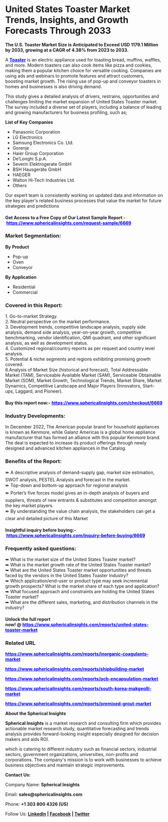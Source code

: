 <h1><strong>United States Toaster Market Trends, Insights, and Growth Forecasts Through 2033</strong></h1>
<div class="content-body__description"><strong>The U.S. Toaster Market Size is Anticipated to Exceed USD 1179.1 Million by 2033, growing at a CAGR of 4.38% from 2023 to 2033.</strong></div>
<div class="content-body__detail">
<section id="section_0" class="entry fr-view">
<p>A&nbsp;<span style="color: #0000ff;"><strong><a style="color: #0000ff;" href="https://www.sphericalinsights.com/reports/united-states-toaster-market" target="_blank" rel="noopener">Toaster</a></strong></span>&nbsp;is an electric appliance used for toasting bread, muffins, waffles, and more. Modern toasters can also cook items like pizza and cookies, making them a popular kitchen choice for versatile cooking. Companies are using ads and webinars to promote features and attract customers, boosting market growth. The rising use of pop-up and conveyor toasters in homes and businesses is also driving demand.</p>
<p>This study gives a detailed analysis of drivers, restrains, opportunities and challenges limiting the market expansion of United States Toaster market. The survey included a diverse set of players, including a balance of leading and growing manufacturers for business profiling, such as;</p>
<p><strong>List of Key Companies</strong></p>
<ul>
<li>Panasonic Corporation</li>
<li>LG Electronics</li>
<li>Samsung Electronics Co. Ltd.</li>
<li>Gorenje</li>
<li>Haier Group Corporation</li>
<li>De&rsquo;Longhi S.p.A.</li>
<li>Severin Elektrogerate GmbH</li>
<li>BSH Hausger&auml;te GmbH</li>
<li>HAEGER</li>
<li>Walton Hi-Tech Industries Ltd.</li>
<li>Others</li>
</ul>
<p>Our expert team is consistently working on updated data and information on the key player's related business processes that value the market for future strategies and predictions</p>
<h4><strong>Get Access to a Free Copy of Our Latest Sample Report -&nbsp;<span style="color: #0000ff;"><a style="color: #0000ff;" href="https://www.sphericalinsights.com/request-sample/6669" target="_blank" rel="noopener">https://www.sphericalinsights.com/request-sample/6669</a></span></strong></h4>
<h3><strong>Market Segmentation:</strong></h3>
<p><strong>By</strong>&nbsp;<strong>Product</strong></p>
<ul>
<li>Pop-up</li>
<li>Oven</li>
<li>Conveyor</li>
</ul>
<p><strong>By&nbsp;</strong><strong>Application</strong></p>
<ul>
<li>Residential</li>
<li>Commercial</li>
</ul>
<h3>Covered in this Report:</h3>
<p>1. Go-to-market Strategy.<br />2. Neutral perspective on the market performance.<br />3. Development trends, competitive landscape analysis, supply side analysis, demand side analysis, year-on-year growth, competitive benchmarking, vendor identification, QMI quadrant, and other significant analysis, as well as development status.<br />4. Customized regional/country reports as per request and country level analysis.<br />5. Potential &amp; niche segments and regions exhibiting promising growth covered.<br />6.Analysis of Market Size (historical and forecast), Total Addressable Market (TAM), Serviceable Available Market (SAM), Serviceable Obtainable Market (SOM), Market Growth, Technological Trends, Market Share, Market Dynamics, Competitive Landscape and Major Players (Innovators, Start-ups, Laggard, and Pioneer).</p>
<h4>Buy this report now:-&nbsp;<span style="color: #0000ff;"><a style="color: #0000ff;" href="https://www.sphericalinsights.com/checkout/6669" target="_blank" rel="noopener">https://www.sphericalinsights.com/checkout/6669</a></span></h4>
<h3>Industry Developments:</h3>
<p>In December 2022, The American popular brand for household appliances is known as Kenmore, while Galanz Americas is a global home appliance manufacturer that has formed an alliance with this popular Kenmore brand. The deal is expected to increase its product offerings through newly designed and advanced kitchen appliances in the Catalog.</p>
<h3>Benefits of the Report:</h3>
<p>⏩ A descriptive analysis of demand-supply gap, market size estimation, SWOT analysis, PESTEL Analysis and forecast in the market.<br />⏩ Top-down and bottom-up approach for regional analysis<br />⏩ Porter&rsquo;s five forces model gives an in-depth analysis of buyers and suppliers, threats of new entrants &amp; substitutes and competition amongst the key market players.<br />⏩ By understanding the value chain analysis, the stakeholders can get a clear and detailed picture of this Market</p>
<h4>Insightful inquiry before buying:-&nbsp;<span style="color: #0000ff;"><a style="color: #0000ff;" href="https://www.sphericalinsights.com/inquiry-before-buying/6669" target="_blank" rel="noopener">https://www.sphericalinsights.com/inquiry-before-buying/6669</a></span></h4>
<h3>Frequently asked questions:</h3>
<p>➥ What is the market size of the United States Toaster market?<br />➥ What is the market growth rate of the United States Toaster market?<br />➥ What are the United States Toaster market opportunities and threats faced by the vendors in the United States Toaster Industry?<br />➥ Which application/end-user or product type may seek incremental growth prospects? What is the market share of each type and application?<br />➥ What focused approach and constraints are holding the United States Toaster market?<br />➥ What are the different sales, marketing, and distribution channels in the industry?</p>
<h4>Unlock the full report now!&nbsp;@&nbsp;<span style="color: #0000ff;"><a style="color: #0000ff;" href="https://www.sphericalinsights.com/reports/united-states-toaster-market" target="_blank" rel="noopener">https://www.sphericalinsights.com/reports/united-states-toaster-market</a></span></h4>
<h3><strong>Related URL</strong></h3>
<p><span style="color: #0000ff;"><strong><a style="color: #0000ff;" href="https://www.sphericalinsights.com/reports/inorganic-coagulants-market">https://www.sphericalinsights.com/reports/inorganic-coagulants-market</a></strong></span></p>
<p><span style="color: #0000ff;"><strong><a style="color: #0000ff;" href="https://www.sphericalinsights.com/reports/shipbuilding-market">https://www.sphericalinsights.com/reports/shipbuilding-market</a></strong></span></p>
<p><span style="color: #0000ff;"><strong><a style="color: #0000ff;" href="https://www.sphericalinsights.com/reports/pcb-encapsulation-market">https://www.sphericalinsights.com/reports/pcb-encapsulation-market</a></strong></span></p>
<p><span style="color: #0000ff;"><strong><a style="color: #0000ff;" href="https://www.sphericalinsights.com/reports/south-korea-makgeolli-market">https://www.sphericalinsights.com/reports/south-korea-makgeolli-market</a></strong></span></p>
<p><span style="color: #0000ff;"><strong><a style="color: #0000ff;" href="https://www.sphericalinsights.com/reports/premixed-grout-market">https://www.sphericalinsights.com/reports/premixed-grout-market</a>&nbsp;</strong></span></p>
<p><strong>About the Spherical Insights</strong></p>
<p><strong>Spherical Insights</strong>&nbsp;is a market research and consulting firm which provides actionable market research study, quantitative forecasting and trends analysis provides forward-looking insight especially designed for decision makers and aids ROI.</p>
<p>which is catering to different industry such as financial sectors, industrial sectors, government organizations, universities, non-profits and corporations. The company's mission is to work with businesses to achieve business objectives and maintain strategic improvements.</p>
<p><strong>Contact Us:</strong></p>
<p>Company Name:&nbsp;<strong>Spherical Insights</strong></p>
<p>Email:&nbsp;<strong>sales@sphericalinsights.com</strong></p>
<p>Phone:&nbsp;<strong>+1 303 800 4326 (US)</strong></p>
<p>Follow Us:&nbsp;<strong><a href="https://www.linkedin.com/company/spherical-insight/"><u>LinkedIn</u></a>&nbsp;|&nbsp;<a href="https://www.facebook.com/sphericalinsights22"><u>Facebook</u></a>&nbsp;|&nbsp;<a href="https://twitter.com/SInsights_US"><u>Twitter</u></a></strong></p>
</section>
</div>
<div class="alert-div" style="display: none; background-color: red;">
<p class="alert-p">username or apikey dont exist</p>
</div>
